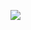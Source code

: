 ![](http://8.134.51.249/DailyNotes/assets/images/%E8%87%AA%E5%8A%A8%E9%A9%BE%E9%A9%B6%E6%B1%BD%E8%BD%A6%E6%8A%80%E6%9C%AF.jpg)